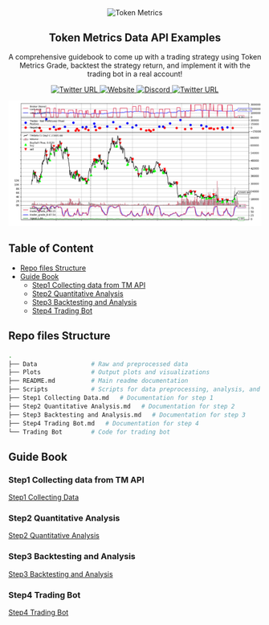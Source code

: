 <p align="center">  
  <img width="300px" src="https://i.ibb.co/5TrzBdJ/Token-Metrics-logo.png" align="center" alt="Token Metrics" /> 
  <h2 align="center">Token Metrics Data API Examples</h2>  
	<p align="center">
  A comprehensive guidebook to come up with a trading strategy using Token Metrics Grade, backtest the strategy return, and implement it with the trading bot in a real account!
	</p> 
</p>  

<p align="center">          
  <a href="https://developers.tokenmetrics.com/">       
	<img alt="Twitter URL" src="https://img.shields.io/badge/Doc-TM%20API-brightgreen">
  </a>
  <a href="https://www.tokenmetrics.com/">       
    <img alt="Website" src="https://img.shields.io/badge/Website-Token%20Metrics-green"/>
  </a>
  <a href="https://discord.com/channels/993882885486555146/1066655231791861821">       
    <img alt="Discord" src="https://img.shields.io/badge/Discord-Token%20Metrics-brightgreen"/>
  </a>
  <a href="https://twitter.com/tokenmetricsinc">       
	<img alt="Twitter URL" src="https://img.shields.io/twitter/url?label=Twitter&style=social&url=https%3A%2F%2Ftwitter.com%2Ftokenmetricsinc">
  </a>
</p>

![Backtesting](./Plots/Backtesting.png)

## Table of Content

- [Repo files Structure](#repo-files-structure)
- [Guide Book](#guide-book)
  * [Step1 Collecting data from TM API](#step1-collecting-data-from-tm-api)
  * [Step2 Quantitative Analysis](#step2-quantitative-analysis)
  * [Step3 Backtesting and Analysis](#step3-backtesting-and-analysis)
  * [Step4 Trading Bot](#step4-trading-bot)

## Repo files Structure

```bash
.
├── Data               # Raw and preprocessed data
├── Plots              # Output plots and visualizations
├── README.md          # Main readme documentation
├── Scripts            # Scripts for data preprocessing, analysis, and visualization
├── Step1 Collecting Data.md   # Documentation for step 1
├── Step2 Quantitative Analysis.md   # Documentation for step 2
├── Step3 Backtesting and Analysis.md   # Documentation for step 3
├── Step4 Trading Bot.md   # Documentation for step 4
└── Trading Bot        # Code for trading bot

```

## Guide Book

### Step1 Collecting data from TM API

[Step1 Collecting Data](https://github.com/token-metrics/tm-data-api-examples/blob/master/Step1%20Collecting%20Data.md)

### Step2 Quantitative Analysis

[Step2 Quantitative Analysis](https://github.com/token-metrics/tm-data-api-examples/blob/master/Step2%20Quantitative%20Analysis.md)

### Step3 Backtesting and Analysis

[Step3 Backtesting and Analysis](https://github.com/token-metrics/tm-data-api-examples/blob/master/Step3%20Backtesting%20and%20Analysis.md)

### Step4 Trading Bot

[Step4 Trading Bot](https://github.com/token-metrics/tm-data-api-examples/blob/master/Step4%20Trading%20Bot.md)

